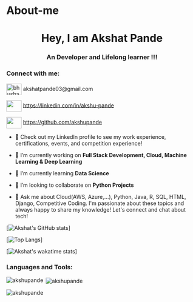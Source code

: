 # About-me

<h1 align="center">Hey, I am Akshat Pande</h1>
<h3 align="center">An Developer and Lifelong learner !!!</h3>

<h3 align="left">Connect with me:</h3>
<p align="left"> 
<a href= "akshatpande03@gmail.com"><img align="center" src="https://user-images.githubusercontent.com/87655422/235964556-f54771db-bafa-426d-9283-021ebcf38e94.png" alt="bhushan-wanjari-952042213" height="30" width="40" /></a> akshatpande03@gmail.com

<a href= "linkedin.com/in/akshu-pande"><img align="center" src="https://user-images.githubusercontent.com/87655422/235964686-80b1e405-d670-48f2-9ce2-c8ca8b93f85e.png" alt=" " height="30" width="40" /></a> https://linkedin.com/in/akshu-pande

<a href= "https://github.com/akshupande"><img align="center" src="https://user-images.githubusercontent.com/87655422/235964799-d06da77f-9cc9-4ce5-8b50-73e5dfc98b20.png" alt=" " height="30" width="40" /></a> https://github.com/akshupande
</p>

- 👀 Check out my LinkedIn profile to see my work experience, certifications, events, and competition experience! 

- 🔭 I’m currently working on **Full Stack Development, Cloud, Machine Learning & Deep Learning**

- 🌱 I’m currently learning **Data Science**

- 👯 I’m looking to collaborate on **Python Projects**

- 💬 Ask me about Cloud(AWS, Azure,...), Python, Java, R, SQL, HTML, Django, Competitive Coding. I'm passionate about these topics and always happy to share my knowledge! Let's connect and chat about tech!


[![Akshat's GitHub stats]()]

[![Top Langs](https://github-readme-stats.vercel.app/api/top-langs/?username=akshupande&layout=compact)]

[![Akshat's wakatime stats](https://github-readme-stats.vercel.app/api/wakatime?username=akshupande)]



<h3 align="left">Languages and Tools:</h3>

<p><img align="left" src="https://github-readme-stats.vercel.app/api/top-langs?username=akshupande&show_icons=true&locale=en&layout=compact&theme=dark" alt="akshupande" /></p>

<p>&nbsp;<img align="center" src="https://github-readme-stats.vercel.app/api?username=akshupande&count_private=true&show_icons=true&theme=dark" alt="akshupande" /></p>

<p><img align="center" src="https://github-readme-streak-stats.herokuapp.com/?user=akshupande&theme=dark" alt="akshupande" /></p>

